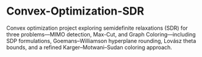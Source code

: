 # Convex-Optimization-SDR
Convex optimization project exploring semidefinite relaxations (SDR) for three problems—MIMO detection, Max-Cut, and Graph Coloring—including SDP formulations, Goemans–Williamson hyperplane rounding, Lovász theta bounds, and a refined Karger–Motwani–Sudan coloring approach.
